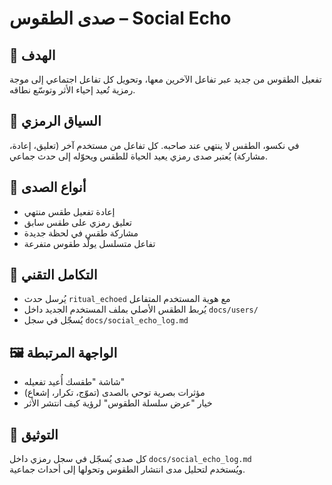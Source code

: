 # صدى الطقوس – Social Echo

## 🎯 الهدف
تفعيل الطقوس من جديد عبر تفاعل الآخرين معها، وتحويل كل تفاعل اجتماعي إلى موجة رمزية تُعيد إحياء الأثر وتوسّع نطاقه.

## 🧠 السياق الرمزي
في نكسو، الطقس لا ينتهي عند صاحبه. كل تفاعل من مستخدم آخر (تعليق، إعادة، مشاركة) يُعتبر صدى رمزي يعيد الحياة للطقس ويحوّله إلى حدث جماعي.

## 🧪 أنواع الصدى
- إعادة تفعيل طقس منتهي
- تعليق رمزي على طقس سابق
- مشاركة طقس في لحظة جديدة
- تفاعل متسلسل يولّد طقوس متفرعة

## 🔗 التكامل التقني
- يُرسل حدث `ritual_echoed` مع هوية المستخدم المتفاعل
- يُربط الطقس الأصلي بملف المستخدم الجديد داخل `docs/users/`
- يُسجّل في سجل `docs/social_echo_log.md`

## 🖼️ الواجهة المرتبطة
- شاشة "طقسك أُعيد تفعيله"
- مؤثرات بصرية توحي بالصدى (تموّج، تكرار، إشعاع)
- خيار "عرض سلسلة الطقوس" لرؤية كيف انتشر الأثر

## 🧾 التوثيق
كل صدى يُسجّل في سجل رمزي داخل `docs/social_echo_log.md`  
ويُستخدم لتحليل مدى انتشار الطقوس وتحولها إلى أحداث جماعية.
